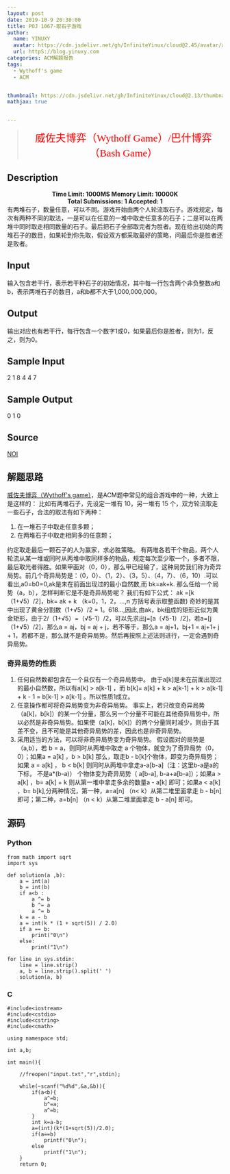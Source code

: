 ```yaml
---
layout: post
date: 2019-10-9 20:30:00
title: POJ 1067-取石子游戏
author: 
  name: YINUXY
  avatar: https://cdn.jsdelivr.net/gh/InfiniteYinux/cloud@2.45/avatar/avatar.png
  url: httpS://blog.yinuxy.com
categories: ACM解题报告
tags:
  - Wythoff's game
  - ACM


thumbnail: https://cdn.jsdelivr.net/gh/InfiniteYinux/cloud@2.13/thumbnail/algorithm.jpg
mathjax: true


---
```


> <center><font  size = "5" color = "RED"  face = "楷体">威佐夫博弈（Wythoff Game）/巴什博弈（Bash Game）</font></center>

<!-- more -->

## Description ##

<center><strong>Time Limit: 1000MS		Memory Limit: 10000K</strong></center>
<center><strong>Total Submissions: 1		Accepted: 1</strong></center>
有两堆石子，数量任意，可以不同。游戏开始由两个人轮流取石子。游戏规定，每次有两种不同的取法，一是可以在任意的一堆中取走任意多的石子；二是可以在两堆中同时取走相同数量的石子。最后把石子全部取完者为胜者。现在给出初始的两堆石子的数目，如果轮到你先取，假设双方都采取最好的策略，问最后你是胜者还是败者。




## Input ##

输入包含若干行，表示若干种石子的初始情况，其中每一行包含两个非负整数a和b，表示两堆石子的数目，a和b都不大于1,000,000,000。


## Output ##
输出对应也有若干行，每行包含一个数字1或0，如果最后你是胜者，则为1，反之，则为0。


## Sample Input ##

2 1
8 4
4 7

## Sample Output ##
0
1
0

## 	Source ##

[NOI](http://poj.org/searchproblem?field=source&key=NOI)
## 解题思路 ##

[威佐夫博弈（Wythoff's game）](https://baike.baidu.com/item/%E5%A8%81%E4%BD%90%E5%A4%AB%E5%8D%9A%E5%BC%88/19858256?fromtitle=%E5%A8%81%E4%BD%90%E5%A4%AB%E5%8D%9A%E5%A5%95&fromid=7139745&fr=aladdin)，是ACM题中常见的组合游戏中的一种，大致上是这样的：
比如有两堆石子，先设定一堆有 10，另一堆有 15 个，双方轮流取走一些石子，合法的取法有如下两种：
1. 在一堆石子中取走任意多颗；
2. 在两堆石子中取走相同多的任意颗；

约定取走最后一颗石子的人为赢家，求必胜策略。
有两堆各若干个物品，两个人轮流从某一堆或同时从两堆中取同样多的物品，规定每次至少取一个，多者不限，最后取光者得胜。如果甲面对（0，0），那么甲已经输了，这种局势我们称为奇异局势。前几个奇异局势是：（0，0）、（1，2）、（3，5）、（4，7）、（6，10）.可以看出,a0=b0=0,ak是未在前面出现过的最小自然数,而 bk=ak+k. 那么任给一个局势（a，b），怎样判断它是不是奇异局势呢？
我们有如下公式：
 ak =[k（1+√5）/2]，bk= ak + k （k=0，1，2，...,n 方括号表示取整函数)
奇妙的是其中出现了黄金分割数（1+√5）/2 = 1。618...,因此,由ak，bk组成的矩形近似为黄金矩形，由于2/（1+√5）=（√5-1）/2，可以先求出j=[a（√5-1）/2]，若a=[j（1+√5）/2]，那么a = aj，bj = aj + j，若不等于，那么a = aj+1，bj+1 = aj+1+ j + 1，若都不是，那么就不是奇异局势。然后再按照上述法则进行，一定会遇到奇异局势。
### 奇异局势的性质 ###
1. 任何自然数都包含在一个且仅有一个奇异局势中。
由于a[k]是未在前面出现过的最小自然数，所以有a[k] > a[k-1] ，而 b[k]= a[k] + k > a[k-1] + k > a[k-1] + k - 1 = b[k-1] > a[k-1] 。所以性质1成立。
2. 任意操作都可将奇异局势变为非奇异局势。
事实上，若只改变奇异局势（a[k]，b[k]）的某一个分量，那么另一个分量不可能在其他奇异局势中，所以必然是非奇异局势。如果使（a[k]，b[k]）的两个分量同时减少，则由于其差不变，且不可能是其他奇异局势的差，因此也是非奇异局势。
3. 采用适当的方法，可以将非奇异局势变为奇异局势。
假设面对的局势是（a,b），若 b = a，则同时从两堆中取走 a 个物体，就变为了奇异局势（0，0）；如果a = a[k] ，b > b[k] 那么，取走b - b[k]个物体，即变为奇异局势；如果 a = a[k] ， b < b[k] 则同时从两堆中拿走a-a[b-a]（注：这里b-a是a的下标， 不是a*(b-a)） 个物体变为奇异局势（ a[b-a], b-a+a[b-a]）；如果a > a[k] ，b= a[k] + k 则从第一堆中拿走多余的数量a - a[k] 即可；如果a < a[k] ，b= b[k],分两种情况，第一种，a=a[n] （n< k）从第二堆里面拿走 b - b[n] 即可；第二种，a=b[n] （n < k）从第二堆里面拿走 b - a[n] 即可。


## 源码 ##

### Python ###
```
from math import sqrt
import sys

def solution(a ,b):
    a = int(a)
    b = int(b)
    if a<b :
        a ^= b
        b ^= a
        a ^= b
    k = a - b
    a = int(k * (1 + sqrt(5)) / 2.0)
    if a == b:
        print("0\n")
    else:
        print("1\n")

for line in sys.stdin:
    line = line.strip()
    a, b = line.strip().split(' ')
    solution(a, b)
```

### C ###
```
#include<iostream>
#include<cstdio>
#include<cstring>
#include<cmath>
 
using namespace std;
 
int a,b;
 
int main(){
 
    //freopen("input.txt","r",stdin);
 
    while(~scanf("%d%d",&a,&b)){
        if(a<b){
            a^=b;
            b^=a;
            a^=b;
        }
        int k=a-b;
        a=(int)(k*(1+sqrt(5))/2.0);
        if(a==b)
            printf("0\n");
        else
            printf("1\n");
    }
    return 0;
```